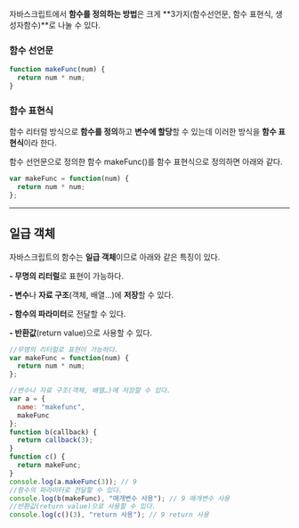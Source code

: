 자바스크립트에서 **함수를 정의하는 방법**은 크게 **3가지(함수선언문, 함수 표현식, 생성자함수)**로 나눌 수 있다.

### **함수 선언문**

~~~javascript
function makeFunc(num) {
  return num * num;
}
~~~

### **함수 표현식**

함수 리터럴 방식으로 **함수를 정의**하고 **변수에 할당**할 수 있는데 이러한 방식을 **함수 표현식**이라 한다.

함수 선언문으로 정의한 함수 makeFunc()를 함수 표현식으로 정의하면 아래와 같다.

~~~javascript
var makeFunc = function(num) {
  return num * num;
};
~~~

---

## **일급 객체**

자바스크립트의 함수는 **일급 객체**이므로 아래와 같은 특징이 있다.

**\- 무명의 리터럴**로 표현이 가능하다.

**\- 변수**나 **자료 구조**(객체, 배열…)에 **저장**할 수 있다.

**\- 함수의 파라미터**로 전달할 수 있다.

**\- 반환값**(return value)으로 사용할 수 있다.

~~~javascript
//무명의 리터럴로 표현이 가능하다.
var makeFunc = function(num) {
  return num * num;
};

//변수나 자료 구조(객체, 배열…)에 저장할 수 있다.
var a = {
  name: "makefunc",
  makeFunc
};
function b(callback) {
  return callback(3);
}
function c() {
  return makeFunc;
}
console.log(a.makeFunc(3)); // 9
//함수의 파라미터로 전달할 수 있다.
console.log(b(makeFunc), "매개변수 사용"); // 9 매개변수 사용
//반환값(return value)으로 사용할 수 있다.
console.log(c()(3), "return 사용"); // 9 return 사용
~~~
